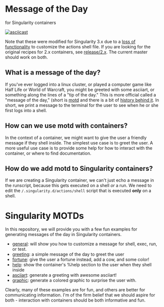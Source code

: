 # Message of the Day

for Singularity containers

[![asciicast](https://asciinema.org/a/223333.svg)](https://asciinema.org/a/223333?speed=2)

Note that these were modified for Singularity 3.x due to a [loss of functionality](https://github.com/singularityhub/motd/issues/2) 
to customize the actions shell file. If you are looking for the original recipes for 2.x containers,
see [release/2.x](https://github.com/singularityhub/motd/tree/release/2.x). The current
master should work on both.

## What is a message of the day?

If you've ever logged into a linux cluster, or played a computer 
game like Half Life or World of Warcraft, you might be greeted with some
asciiart, or something along the lines of a "tip of the day." This is more
official called a "message of the day," (short is [motd](https://en.wikipedia.org/wiki/Motd_(Unix)) 
and there is a bit of [history behind it](https://ownyourbits.com/2017/04/05/customize-your-motd-login-message-in-debian-and-ubuntu/). In short, we print a message to the terminal 
for the user to see when he or she first logs into a shell.

## How can we use motd with containers?

In the context of a container, we might want to give the user a friendly message
if they shell inside. The simplest use case is to greet the user. A more useful
use case is to provide some help for how to interact with the container, or
where to find documentation.

## How do we add motd to Singularity containers?

If we are creating a Singularity container,
we can't just echo a message in the runscript, because this gets executed on
a shell *or* a run. We need to edit the `/.singularity.d/actions/shell`
script that is executed **only** on a shell.

# Singularity MOTDs

In this repository, we will provide you with a few fun examples for generating
messages of the day in Singularity containers.

 - [general](general): will show you how to customize a message for shell, exec, run, or test.
 - [greeting](greeting): a simple message of the day to greet the user
 - [fortune](fortune): give the user a fortune instead, add a cow, and some color!
 - [help](help): show the container's %help section to the user when they shell inside
 - [asciiart](asciiart): generate a greeting with awesome asciiart!
 - [graphic](graphic): generate a colored graphic to surprise the user with.

Clearly, many of these examples are for fun, and others are better for communicating
information. I'm of the firm belief that we should aspire for both - interaction
with containers should be both informative and fun.
